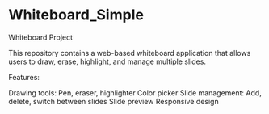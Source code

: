 # Whiteboard_Simple
Whiteboard Project

This repository contains a web-based whiteboard application that allows users to draw, erase, highlight, and manage multiple slides.

Features:

Drawing tools: Pen, eraser, highlighter
Color picker
Slide management: Add, delete, switch between slides
Slide preview
Responsive design
